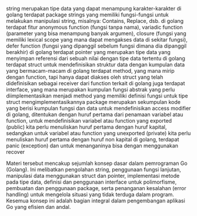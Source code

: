 string merupakan tipe data yang dapat menampung karakter-karakter
di golang terdapat package strings yang memiliki fungsi-fungsi untuk melakukan manipulasi string, misalnya: Contains, Replace, dsb.
di golang terdapat fitur anonymous function (fungsi tanpa nama), variadic function (parameter yang bisa menampung banyak argumen), closure (fungsi yang memiliki lexical scope yang mana dapat mengakses data di sekitar fungsi), defer function (fungsi yang dipanggil sebelum fungsi dimana dia dipanggil berakhir)
di golang terdapat pointer yang merupakan tipe data yang menyimpan referensi dari sebuah nilai dengan tipe data tertentu
di golang terdapat struct untuk mendefinisikan struktur data dengan kumpulan data yang bermacam-macam
di golang terdapat method, yang mana mirip dengan function, tapi hanya dapat diakses oleh struct yang telah didefinisikan sebagai receiver dari function terkait
di golang juga terdapat interface, yang mana merupakan kumpulan fungsi abstrak yang perlu diimplementasikan menjadi method yang memiliki definisi fungsi untuk tipe struct mengimplementasikannya
package merupakan sekumpulan kode yang berisi kumpulan fungsi dan data
untuk mendefinisikan access modifier di golang, ditentukan dengan huruf pertama dari penamaan variabel atau function, untuk mendefinisikan variabel atau function yang exported (public) kita perlu menuliskan huruf pertama dengan huruf kapital, sedangkan untuk variabel atau function yang unexported (private) kita perlu menuliskan huruf pertama dengan huruf non kapital
di golang, terdapat panic (exception) dan untuk menanganinya bisa dengan menggunakan recover

Materi tersebut mencakup sejumlah konsep dasar dalam pemrograman Go (Golang). Ini melibatkan pengolahan string, penggunaan fungsi lanjutan, manipulasi data menggunakan struct dan pointer, implementasi metode pada tipe data, definisi dan penggunaan interface untuk polimorfisme, pembuatan dan penggunaan package, serta penanganan kesalahan (error handling) untuk mengelola situasi yang tidak terduga dalam program. Kesemua konsep ini adalah bagian integral dalam pengembangan aplikasi Go yang efisien dan andal.

